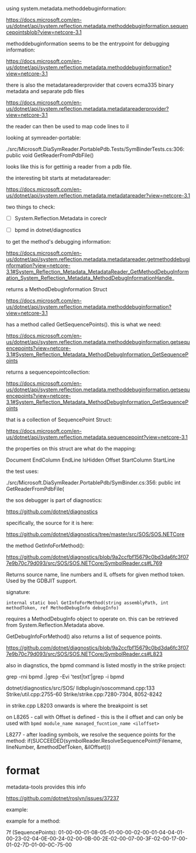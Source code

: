 

using system.metadata.methoddebuginformation:

https://docs.microsoft.com/en-us/dotnet/api/system.reflection.metadata.methoddebuginformation.sequencepointsblob?view=netcore-3.1

methoddebuginformation seems to be the entrypoint for debugging information:

https://docs.microsoft.com/en-us/dotnet/api/system.reflection.metadata.methoddebuginformation?view=netcore-3.1


there is also the metadatareaderprovider that covers ecma335 binary metadata and separate pdb files

https://docs.microsoft.com/en-us/dotnet/api/system.reflection.metadata.metadatareaderprovider?view=netcore-3.1

the reader can then be used to map code lines to il


looking at symreader-portable:

./src/Microsoft.DiaSymReader.PortablePdb.Tests/SymBinderTests.cs:306:        public void GetReaderFromPdbFile()

looks like this is for gettinig a reader from a pdb file.


the interesting bit starts at metadatareader:

https://docs.microsoft.com/en-us/dotnet/api/system.reflection.metadata.metadatareader?view=netcore-3.1

two things to check:

- [ ] System.Reflection.Metadata in coreclr
- [ ] bpmd in dotnet/diagnostics


to get the method's debugging information:

https://docs.microsoft.com/en-us/dotnet/api/system.reflection.metadata.metadatareader.getmethoddebuginformation?view=netcore-3.1#System_Reflection_Metadata_MetadataReader_GetMethodDebugInformation_System_Reflection_Metadata_MethodDebugInformationHandle_

returns a MethodDebugInformation Struct

https://docs.microsoft.com/en-us/dotnet/api/system.reflection.metadata.methoddebuginformation?view=netcore-3.1

has a method called GetSequencePoints(). this is what we need:

https://docs.microsoft.com/en-us/dotnet/api/system.reflection.metadata.methoddebuginformation.getsequencepoints?view=netcore-3.1#System_Reflection_Metadata_MethodDebugInformation_GetSequencePoints

returns a sequencepointcollection:

https://docs.microsoft.com/en-us/dotnet/api/system.reflection.metadata.methoddebuginformation.getsequencepoints?view=netcore-3.1#System_Reflection_Metadata_MethodDebugInformation_GetSequencePoints

that is a collection of SequencePoint Struct:

https://docs.microsoft.com/en-us/dotnet/api/system.reflection.metadata.sequencepoint?view=netcore-3.1

the properties on this struct are what do the mapping:

 Document
EndColumn
EndLine
IsHidden
Offset
StartColumn
StartLine



the test uses:

./src/Microsoft.DiaSymReader.PortablePdb/SymBinder.cs:356:        public int GetReaderFromPdbFile(


the sos debugger is part of diagnostics:

https://github.com/dotnet/diagnostics

specifically, the source for it is here:

https://github.com/dotnet/diagnostics/tree/master/src/SOS/SOS.NETCore

the method GetInfoForMethod():

https://github.com/dotnet/diagnostics/blob/9a2ccfbf15679c0bd3da6fc3f077e9b70c79d093/src/SOS/SOS.NETCore/SymbolReader.cs#L769

Returns source name, line numbers and IL offsets for given method token. Used by the GDBJIT support.

signature:

```
internal static bool GetInfoForMethod(string assemblyPath, int methodToken, ref MethodDebugInfo debugInfo)
```

requires a MethodDebugInfo object to operate on. this can be retrieved from System.Reflection.Metadata above.

GetDebugInfoForMethod() also returns a list of sequence points.

https://github.com/dotnet/diagnostics/blob/9a2ccfbf15679c0bd3da6fc3f077e9b70c79d093/src/SOS/SOS.NETCore/SymbolReader.cs#L823


also in diagnstics, the bpmd command is listed mostly in the strike project:

 grep -rni bpmd .|grep -Evi 'test|txt'|grep -i bpmd


dotnet/diagnostics/src/SOS/
  lldbplugin/soscommand.cpp:133
  Strike/util.cpp:2755-60
  Strike/strike.cpp:7280-7304, 8052-8242

in strike.cpp L8203 onwards is where the breakpoint is set

on L8265 - call with Offset is defined - this is the il offset and can only be used with  `bpmd module_name managed_fucntion_name <iloffset>`


L8277 - after loading symbols, we resolve the sequence points for the method:
if(SUCCEEDED(symbolReader.ResolveSequencePoint(Filename, lineNumber, &methodDefToken, &ilOffset)))



# format

metadata-tools provides this info



https://github.com/dotnet/roslyn/issues/37237


example:

<sequencePoints>
        <entry offset="0x0" startLine="5" startColumn="5" endLine="5" endColumn="6" document="1" />
        <entry offset="0x1" hidden="true" document="1" />
        <entry offset="0x5b" hidden="true" document="1" />
        <entry offset="0x118" startLine="16" startColumn="5" endLine="16" endColumn="6" document="1" />
</sequencePoints>

example for a method:

7f (SequencePoints): 01-00-00-01-08-05-01-00-00-02-00-01-04-04-01-00-23-02-04-0E-00-24-02-00-0B-00-2E-02-00-07-00-3F-02-00-17-00-01-02-7D-01-00-0C-75-00
